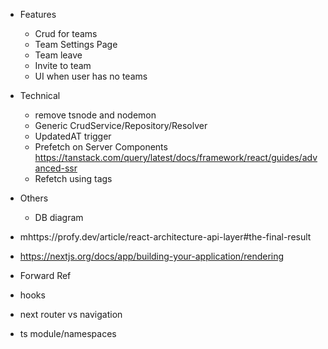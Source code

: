 - Features
  - Crud for teams
  - Team Settings Page
  - Team leave
  - Invite to team
  - UI when user has no teams
- Technical
  - remove tsnode and nodemon
  - Generic CrudService/Repository/Resolver
  - UpdatedAT trigger
  - Prefetch on Server Components
    https://tanstack.com/query/latest/docs/framework/react/guides/advanced-ssr
  - Refetch using tags
- Others

  - DB diagram

- mhttps://profy.dev/article/react-architecture-api-layer#the-final-result
- https://nextjs.org/docs/app/building-your-application/rendering
- Forward Ref
- hooks
- next router vs navigation
- ts module/namespaces
